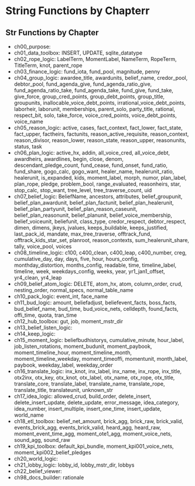 # String Functions by Chapterr

## Str Functions by Chapter
- ch00_purpose: 
- ch01_data_toolbox: INSERT, UPDATE, sqlite_datatype
- ch02_rope_logic: LabelTerm, MomentLabel, NameTerm, RopeTerm, TitleTerm, knot, parent_rope
- ch03_finance_logic: fund_iota, fund_pool, magnitude, penny
- ch04_group_logic: awardee_title, awardunits, belief_name, credor_pool, debtor_pool, fund_agenda_give, fund_agenda_ratio_give, fund_agenda_ratio_take, fund_agenda_take, fund_give, fund_take, give_force, group_cred_points, group_debt_points, group_title, groupunits, inallocable_voice_debt_points, irrational_voice_debt_points, laborheir, laborunit, memberships, parent_solo, party_title, rational, respect_bit, solo, take_force, voice_cred_points, voice_debt_points, voice_name
- ch05_reason_logic: active, cases, fact_context, fact_lower, fact_state, fact_upper, factheirs, factunits, reason_active_requisite, reason_context, reason_divisor, reason_lower, reason_state, reason_upper, reasonunits, status, task
- ch06_plan_logic: active_hx, addin, all_voice_cred, all_voice_debt, awardheirs, awardlines, begin, close, denom, descendant_pledge_count, fund_cease, fund_onset, fund_ratio, fund_share, gogo_calc, gogo_want, healer_name, healerunit_ratio, healerunit, is_expanded, kids, moment_label, morph, numor, plan_label, plan_rope, pledge, problem_bool, range_evaluated, reasonheirs, star, stop_calc, stop_want, tree_level, tree_traverse_count, uid
- ch07_belief_logic: BeliefName, ancestors, attributes, belief_groupunit, belief_plan_awardunit, belief_plan_factunit, belief_plan_healerunit, belief_plan_partyunit, belief_plan_reason_caseunit, belief_plan_reasonunit, belief_planunit, belief_voice_membership, belief_voiceunit, beliefunit, class_type, credor_respect, debtor_respect, dimen, dimens, jkeys, jvalues, keeps_buildable, keeps_justified, last_pack_id, mandate, max_tree_traverse, offtrack_fund, offtrack_kids_star_set, planroot, reason_contexts, sum_healerunit_share, tally, voice_pool, voices
- ch08_timeline_logic: c100, c400_clean, c400_leap, c400_number, creg, cumulative_day, day, days, five, hour, hours_config, monthday_distortion, months_config, readable, time, timeline_label, timeline, week, weekdays_config, weeks, year, yr1_jan1_offset, yr4_clean, yr4_leap
- ch09_belief_atom_logic: DELETE, atom_hx, atom, column_order, crud, nesting_order, normal_specs, normal_table_name
- ch10_pack_logic: event_int, face_name
- ch11_bud_logic: amount, beliefadjust, beliefevent_facts, boss_facts, bud_belief_name, bud_time, bud_voice_nets, celldepth, found_facts, offi_time, quota, tran_time
- ch12_hub_toolbox: gut, job, moment_mstr_dir
- ch13_belief_listen_logic: 
- ch14_keep_logic: 
- ch15_moment_logic: beliefbudhistorys, cumulative_minute, hour_label, job_listen_rotations, moment_budunit, moment_paybook, moment_timeline_hour, moment_timeline_month, moment_timeline_weekday, moment_timeoffi, momentunit, month_label, paybook, weekday_label, weekday_order
- ch16_translate_logic: inx_knot, inx_label, inx_name, inx_rope, inx_title, otx2inx, otx_key, otx_knot, otx_label, otx_name, otx_rope, otx_title, translate_core, translate_label, translate_name, translate_rope, translate_title, translateunit, unknown_str
- ch17_idea_logic: allowed_crud, build_order, delete_insert, delete_insert_update, delete_update, error_message, idea_category, idea_number, insert_multiple, insert_one_time, insert_update, world_name
- ch18_etl_toolbox: belief_net_amount, brick_agg, brick_raw, brick_valid, events_brick_agg, events_brick_valid, heard_agg, heard_raw, moment_event_time_agg, moment_ote1_agg, moment_voice_nets, sound_agg, sound_raw
- ch19_kpi_toolbox: default_kpi_bundle, moment_kpi001_voice_nets, moment_kpi002_belief_pledges
- ch20_world_logic: 
- ch21_lobby_logic: lobby_id, lobby_mstr_dir, lobbys
- ch22_belief_viewer: 
- ch98_docs_builder: rationale